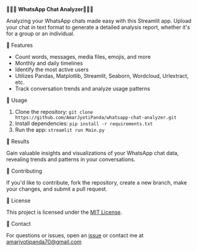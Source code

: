 🚀🚀🚀 **WhatsApp Chat Analyzer**🚀🚀🚀

Analyzing your WhatsApp chats made easy with this Streamlit app. Upload your chat in text format to generate a detailed analysis report, whether it's for a group or an individual.

🚀 Features

- Count words, messages, media files, emojis, and more
- Monthly and daily timelines
- Identify the most active users
- Utilizes Pandas, Matplotlib, Streamlit, Seaborn, Wordcloud, Urlextract, etc.
- Track conversation trends and analyze usage patterns

🚀 Usage

1. Clone the repository: `git clone https://github.com/AmarJyotiPanda/whatsapp-chat-analyzer.git`
2. Install dependencies: `pip install -r requirements.txt`
3. Run the app: `streamlit run Main.py`

🚀 Results

Gain valuable insights and visualizations of your WhatsApp chat data, revealing trends and patterns in your conversations.

🚀 Contributing

If you'd like to contribute, fork the repository, create a new branch, make your changes, and submit a pull request.

🚀 License

This project is licensed under the [MIT License](LICENSE).

🚀 Contact

For questions or issues, open an [issue](https://github.com/AmarJyotiPanda/whatsapp-chat-analyzer/issues) or contact me at amarjyotipanda70@gmail.com
